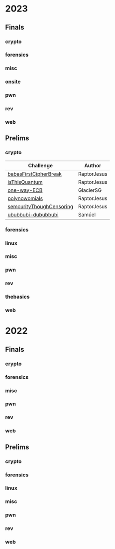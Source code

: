 # 2023
## Finals
### crypto
### forensics
### misc
### onsite
### pwn
### rev
### web

## Prelims
### crypto
| Challenge                                                                  | Author      |
|----------------------------------------------------------------------------|-------------|
| [babasFirstCipherBreak](./2023/Prelims/crypto/babasFirstCipherBreak)       | RaptorJesus |
| [isThisQuantum](./2023/Prelims/crypto/isThisQuantum)                       | RaptorJesus |
| [one-way-ECB](./2023/Prelims/crypto/one-way-ECB)                           | GlacierSG   |
| [polynowomials](./2023/Prelims/crypto/polynowomials)                       | RaptorJesus |
| [semcurityThoughCensoring](./2023/Prelims/crypto/semcurityThoughCensoring) | RaptorJesus |
| [ububbubi-dububbubi](./2023/Prelims/crypto/ububbubi-dububbubi)             | Samúel      |

### forensics
### linux
### misc
### pwn
### rev
### thebasics
### web

# 2022
## Finals
### crypto
### forensics
### misc
### pwn
### rev
### web

## Prelims
### crypto
### forensics
### linux
### misc
### pwn
### rev
### web
